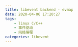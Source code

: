 ```yaml
---
title: libevent backend - evmap
date: 2020-04-06 17:20:27
tags: 
    - linux C/C++
    - 事件驱动
    - 网络编程
categories: libevent
---
```



